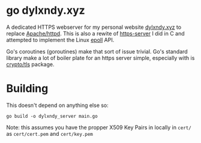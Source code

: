 # go dylxndy.xyz
A dedicated HTTPS webserver for my personal website [dylxndy.xyz](https://dylxndy.xyz) 
to replace [Apache/httpd](https://httpd.apache.org/). This is also a rewite of
[https-server](https://github.com/DMGDy/https-server) I did in C and attempted to
implement the Linux [epoll](https://man7.org/linux/man-pages/man7/epoll.7.html) API. 


Go's coroutines (goroutines) make that sort of issue trivial. Go's standard library make
a lot of boiler plate for an https server simple, especially with is [crypto/tls](https://pkg.go.dev/crypto/tls) package.


# Building
This doesn't depend on anything else so:
```
go build -o dylxndy_server main.go
```
Note: this assumes you have the propper X509 Key Pairs in locally in `cert/` as
`cert/cert.pem` and `cert/key.pem`
